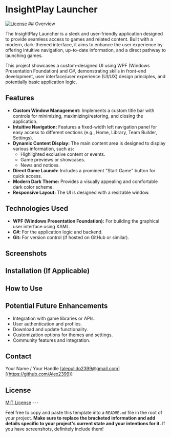 # InsightPlay Launcher

[![License](https://img.shields.io/badge/License-MIT-yellow.svg)](https://opensource.org/licenses/MIT) ## Overview

The InsightPlay Launcher is a sleek and user-friendly application designed to provide seamless access to games and related content. Built with a modern, dark-themed interface, it aims to enhance the user experience by offering intuitive navigation, up-to-date information, and a direct pathway to launching games.

This project showcases a custom-designed UI using WPF (Windows Presentation Foundation) and C#, demonstrating skills in front-end development, user interface/user experience (UI/UX) design principles, and potentially basic application logic.

## Features

* **Custom Window Management:** Implements a custom title bar with controls for minimizing, maximizing/restoring, and closing the application.
* **Intuitive Navigation:** Features a fixed-width left navigation panel for easy access to different sections (e.g., Home, Library, Team Builder, Settings).
* **Dynamic Content Display:** The main content area is designed to display various information, such as:
    * Highlighted exclusive content or events.
    * Game previews or showcases.
    * News and notices.
* **Direct Game Launch:** Includes a prominent "Start Game" button for quick access.
* **Modern Dark Theme:** Provides a visually appealing and comfortable dark color scheme.
* **Responsive Layout:** The UI is designed with a resizable window.

## Technologies Used

* **WPF (Windows Presentation Foundation):** For building the graphical user interface using XAML.
* **C#:** For the application logic and backend.
* **Git:** For version control (if hosted on GitHub or similar).

## Screenshots

## Installation (If Applicable)

## How to Use

## Potential Future Enhancements

* Integration with game libraries or APIs.
* User authentication and profiles.
* Download and update functionality.
* Customization options for themes and settings.
* Community features and integration.

## Contact

Your Name / Your Handle
[alepulido2399@gmail.com]
[(https://github.com/Alex2399)]

## License

[MIT License](https://opensource.org/licenses/MIT) ---

Feel free to copy and paste this template into a `README.md` file in the root of your project. **Make sure to replace the bracketed information and add details specific to your project's current state and your intentions for it.** If you have screenshots, definitely include them!
